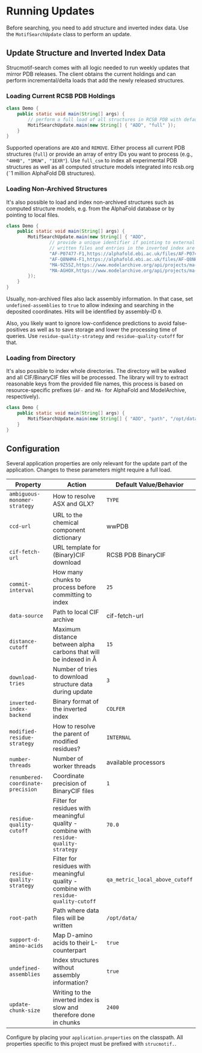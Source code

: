 # Running Updates
Before searching, you need to add structure and inverted index data. Use the `MotifSearchUpdate` class to perform an
update.

## Update Structure and Inverted Index Data
Strucmotif-search comes with all logic needed to run weekly updates that mirror PDB releases. The client obtains the
current holdings and can perform incremental/delta loads that add the newly released structures.

### Loading Current RCSB PDB Holdings
```java
class Demo {
    public static void main(String[] args) {
        // perform a full load of all structures in RCSB PDB with default configuration
        MotifSearchUpdate.main(new String[] { "ADD", "full" });
    }
}
```

Supported operations are `ADD` and `REMOVE`. Either process all current PDB structures (`full`) or provide an array of
entry IDs you want to process (e.g., `"4HHB", "1MUW", "1EXR"`). Use `full_csm` to index all experimental PDB structures
as well as all computed structure models integrated into rcsb.org (˜1 million AlphaFold DB structures).

### Loading Non-Archived Structures
It's also possible to load and index non-archived structures such as computed structure models, e.g. from the AlphaFold
database or by pointing to local files.

```java
class Demo {
    public static void main(String[] args) {
        MotifSearchUpdate.main(new String[] { "ADD",
                // provide a unique identifier if pointing to external files
                // written files and entries in the inverted index are identified by this key
                "AF-P07477-F1,https://alphafold.ebi.ac.uk/files/AF-P07477-F1-model_v1.cif",
                "AF-Q8NHM4-F1,https://alphafold.ebi.ac.uk/files/AF-Q8NHM4-F1-model_v1.cif",
                "MA-9Z55Z,https://www.modelarchive.org/api/projects/ma-9z55z?type=basic__model_file_name",
                "MA-AGHOX,https://www.modelarchive.org/api/projects/ma-aghox?type=basic__model_file_name"
        });
    }
}
```

Usually, non-archived files also lack assembly information. In that case, set `undefined-assemblies` to `true` to allow
indexing and searching in the deposited coordinates. Hits will be identified by assembly-ID `0`.

Also, you likely want to ignore low-confidence predictions to avoid false-positives as well as to save storage and 
lower the processing time of queries. Use `residue-quality-strategy` and `residue-quality-cutoff` for that.

### Loading from Directory
It's also possible to index whole directories. The directory will be walked and all CIF/BinaryCIF files will be 
processed. The library will try to extract reasonable keys from the provided file names, this process is based on 
resource-specific prefixes (`AF-` and `MA-` for AlphaFold and ModelArchive, respectively).
```java
class Demo {
    public static void main(String[] args) {
        MotifSearchUpdate.main(new String[] { "ADD", "path", "/opt/data/pdb/" });
    }
}
```

## Configuration
Several application properties are only relevant for the update part of the application. Changes to these parameters 
might require a full load.

| Property     | Action | Default Value/Behavior |
| -----------  | ------ | ------- |
| `ambiguous-monomer-strategy` | How to resolve ASX and GLX? | `TYPE` |
| `ccd-url` | URL to the chemical component dictionary | wwPDB |
| `cif-fetch-url` | URL template for (Binary)CIF download | RCSB PDB BinaryCIF |
| `commit-interval` | How many chunks to process before committing to index | `25` |
| `data-source` | Path to local CIF archive | cif-fetch-url |
| `distance-cutoff` | Maximum distance between alpha carbons that will be indexed in Å | `15` |
| `download-tries` | Number of tries to download structure data during update | `3` |
| `inverted-index-backend` | Binary format of the inverted index | `COLFER` |
| `modified-residue-strategy` | How to resolve the parent of modified residues? | `INTERNAL` |
| `number-threads` | Number of worker threads | available processors |
| `renumbered-coordinate-precision` | Coordinate precision of BinaryCIF files | `1` |
| `residue-quality-cutoff` | Filter for residues with meaningful quality - combine with `residue-quality-strategy` | `70.0` |
| `residue-quality-strategy` | Filter for residues with meaningful quality - combine with `residue-quality-cutoff` | `qa_metric_local_above_cutoff` |
| `root-path` | Path where data files will be written | `/opt/data/` |
| `support-d-amino-acids` | Map D-amino acids to their L-counterpart | `true` |
| `undefined-assemblies` | Index structures without assembly information? | `true` |
| `update-chunk-size` | Writing to the inverted index is slow and therefore done in chunks | `2400` |

Configure by placing your `application.properties` on the classpath. All properties specific to this project must be
prefixed with `strucmotif.`.